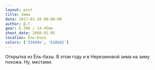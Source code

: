```yaml
---
layout: post
title: Зима
date: 2017-01-20 00:00:00
author: Д.Г.
gear: E-300 / 14-45mm
shoot_date: 2008-01-05
location: Ёль-база
colors: ['534d4e', 'b18b62']
---
```


Открытка из Ёль-базы. В этом году и в Нерезиновой зима на зиму похожа. Ну, местами.
